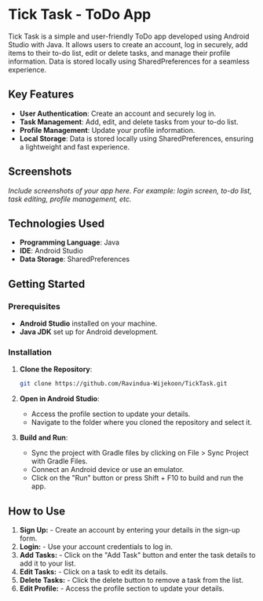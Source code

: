 # Tick Task - ToDo App

Tick Task is a simple and user-friendly ToDo app developed using Android Studio with Java. It allows users to create an account, log in securely, add items to their to-do list, edit or delete tasks, and manage their profile information. Data is stored locally using SharedPreferences for a seamless experience.

## Key Features

- **User Authentication**: Create an account and securely log in.
- **Task Management**: Add, edit, and delete tasks from your to-do list.
- **Profile Management**: Update your profile information.
- **Local Storage**: Data is stored locally using SharedPreferences, ensuring a lightweight and fast experience.

## Screenshots

*Include screenshots of your app here. For example: login screen, to-do list, task editing, profile management, etc.*

## Technologies Used

- **Programming Language**: Java
- **IDE**: Android Studio
- **Data Storage**: SharedPreferences

## Getting Started

### Prerequisites

- **Android Studio** installed on your machine.
- **Java JDK** set up for Android development.

### Installation

1. **Clone the Repository**:
   ```bash
   git clone https://github.com/Ravindua-Wijekoon/TickTask.git
2. **Open in Android Studio**:
    - Access the profile section to update your details.
    - Navigate to the folder where you cloned the repository and select it.
   
4. **Build and Run**:
   - Sync the project with Gradle files by clicking on File > Sync Project with Gradle Files.
   - Connect an Android device or use an emulator.
   - Click on the "Run" button or press Shift + F10 to build and run the app.

## How to Use

1. **Sign Up:** - Create an account by entering your details in the sign-up form.
2. **Login:** - Use your account credentials to log in.
3. **Add Tasks:** - Click on the "Add Task" button and enter the task details to add it to your list.
4. **Edit Tasks:** - Click on a task to edit its details.
5. **Delete Tasks:** - Click the delete button to remove a task from the list.
6. **Edit Profile:** - Access the profile section to update your details.
